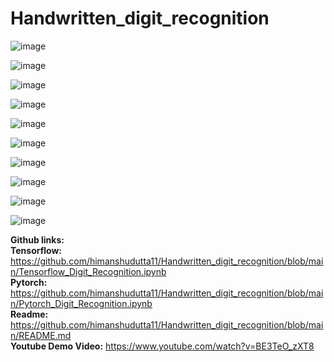 # Handwritten_digit_recognition

![image](https://github.com/himanshudutta11/Handwritten_digit_recognition/assets/49125889/11720c90-052c-4608-a277-7754ec245da1)

![image](https://github.com/himanshudutta11/Handwritten_digit_recognition/assets/49125889/21724503-09d8-4248-9598-11c27f62c018)

![image](https://github.com/himanshudutta11/Handwritten_digit_recognition/assets/49125889/4f56fc8e-388d-473d-ae2d-022950afe0d2)

![image](https://github.com/himanshudutta11/Handwritten_digit_recognition/assets/49125889/60966650-22e9-48ee-b475-091b4c1399d5)

![image](https://github.com/himanshudutta11/Handwritten_digit_recognition/assets/49125889/7a85fdc8-0c9b-4350-b7e8-1985d45b3f44)

![image](https://github.com/himanshudutta11/Handwritten_digit_recognition/assets/49125889/e6f45627-695d-41cd-af32-9da7a0de48d1)

![image](https://github.com/himanshudutta11/Handwritten_digit_recognition/assets/49125889/f47308b8-be1f-496e-9d6f-58bfd015e23b)

![image](https://github.com/himanshudutta11/Handwritten_digit_recognition/assets/49125889/355dba11-7858-4170-8ad6-eaa2a61ff348)

![image](https://github.com/himanshudutta11/Handwritten_digit_recognition/assets/49125889/1308255c-2ce4-47a0-a521-e3ac73c33bfe)

![image](https://github.com/himanshudutta11/Handwritten_digit_recognition/assets/49125889/d91bd843-32a5-4375-8e0c-ff3fddfa0416)


**Github links:** <br>
**Tensorflow:** https://github.com/himanshudutta11/Handwritten_digit_recognition/blob/main/Tensorflow_Digit_Recognition.ipynb <br>
**Pytorch:** https://github.com/himanshudutta11/Handwritten_digit_recognition/blob/main/Pytorch_Digit_Recognition.ipynb <br>
**Readme:** https://github.com/himanshudutta11/Handwritten_digit_recognition/blob/main/README.md <br>
**Youtube Demo Video:** https://www.youtube.com/watch?v=BE3TeO_zXT8 

